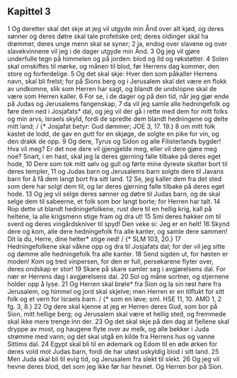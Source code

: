 ## Kapittel 3

1 Og deretter skal det skje at jeg vil utgyde min Ånd over alt kjød, og deres sønner og deres døtre skal tale profetiske ord; deres oldinger skal ha drømmer, deres unge menn skal se syner;
2 ja, endog over slavene og over slavekvinnene vil jeg i de dager utgyde min Ånd.
3 Og jeg vil gjøre underfulle tegn på himmelen og på jorden: blod og ild og røkstøtter.
4 Solen skal omskiftes til mørke, og månen til blod, før Herrens dag kommer, den store og forferdelige.
5 Og det skal skje: Hver den som påkaller Herrens navn, skal bli frelst; for på Sions berg og i Jerusalem skal det være en flokk av undkomne, slik som Herren har sagt, og blandt de undslopne skal de være som Herren kaller.
6 For se, i de dager og på den tid, når jeg gjør ende på Judas og Jerusalems fangenskap,
7 da vil jeg samle alle hedningefolk og føre dem ned i Josjafats* dal, og jeg vil der gå i rette med dem for mitt folks og min arvs, Israels skyld, fordi de spredte dem blandt hedningene og delte mitt land; / {* Josjafat betyr: Gud dømmer; JOE 3, 17. 19.}
8 om mitt folk kastet de lodd, de gav en gutt for en skjøge, de solgte en pike for vin, og den drakk de opp.
9 Og dere, Tyrus og Sidon og alle Filisterlands bygder! Hva vil meg? Er det noe dere vil gjengjelde meg, eller vil dere gjøre meg noe? Snart, i en hast, skal jeg la deres gjerning falle tilbake på deres eget hode,
10 Dere som tok mitt sølv og gull og førte mine dyreste skatter bort til deres templer,
11 og Judas barn og Jerusalems barn solgte dere til Javans barn for å få dem langt bort fra sitt land.
12 Se, jeg kaller dem fra det sted som dere har solgt dem til, og lar deres gjerning falle tilbake på deres eget hode.
13 Og jeg vil selge deres sønner og døtre til Judas barn, og de skal selge dem til sabeerne, et folk som bor langt borte; for Herren har talt.
14 Rop dette ut blandt hedningefolkene, rust dere til en hellig krig, kall på heltene, la alle krigsmenn stige fram og dra ut!
15 Smi deres hakker om til sverd og deres vingårdskniver til spyd! Den veke si: Jeg er en helt!
16 Skynd dere og kom, alle dere hedningefolk fra alle kanter, og samle dere sammen! Dit la du, Herre, dine helter* stige ned! / {* SLM 103, 20.}
17 Hedningefolkene skal våkne opp og dra til Josjafats dal; for der vil jeg sitte og dømme alle hedningefolk fra alle kanter.
18 Send sigden ut, for høsten er moden! Kom og tred vinpersen, for den er full, persekarene flyter over, deres ondskap er stor!
19 Skare på skare samler seg i avgjørelsens dal. For nær er Herrens dag i avgjørelsens dal.
20 Sol og måne sortner, og stjernene holder opp å lyse.
21 Og Herren skal brøle* fra Sion og la sin røst høre fra Jerusalem, og himmel og jord skal skjelve; men Herren er en tilflukt for sitt folk og et vern for Israels barn. / {* som en løve; sml. HSE 11, 10. AMO 1, 2 fg. 3, 8.}
22 Og dere skal kjenne at jeg er Herren deres Gud, som bor på Sion, mitt hellige berg; og Jerusalem skal være et hellig sted, og fremmede skal ikke mere trenge inn der.
23 Og det skal skje på den dag at fjellene skal dryppe av most, og haugene flyte over av melk, og alle bekker i Juda strømme med vann; og det skal utgå en kilde fra Herrens hus og vanne Sittims dal.
24 Egypt skal bli til en ødemark og Edom til en øde ørken for deres vold mot Judas barn, fordi de har utøst uskyldig blod i sitt land.
25 Men Juda skal bli til evig tid, og Jerusalem fra slekt til slekt.
26 Og jeg vil hevne deres blod, det som jeg ikke før har hevnet. Og Herren bor på Sion.

